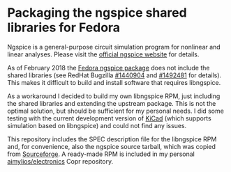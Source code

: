 # Packaging the ngspice shared libraries for Fedora

Ngspice is a general-purpose circuit simulation program for nonlinear and linear analyses. Please visit the [official ngspice website](http://ngspice.sourceforge.net/) for details.

As of February 2018 the [Fedora ngspice package](https://src.fedoraproject.org/rpms/ngspice) does not include the shared libraries (see RedHat Bugzilla [#1440904](https://bugzilla.redhat.com/show_bug.cgi?id=1440904) and [#1492481](https://bugzilla.redhat.com/show_bug.cgi?id=1492481) for details). This makes it difficult to build and install software that requires libngspice.

As a workaround I decided to build my own libngspice RPM, just including the shared libraries and extending the upstream package. This is not the optimal solution, but should be sufficient for my personal needs. I did some testing with the current development version of [KiCad](http://kicad-pcb.org/) (which supports simulation based on libngspice) and could not find any issues.

This repository includes the SPEC description file for the libngspice RPM and, for convenience, also the ngspice source tarball, which was copied from [Sourceforge](https://sourceforge.net/projects/ngspice/files/ng-spice-rework/27/). A ready-made RPM is included in my personal [aimylios/electronics](https://copr.fedorainfracloud.org/coprs/aimylios/electronics/) Copr repository.
